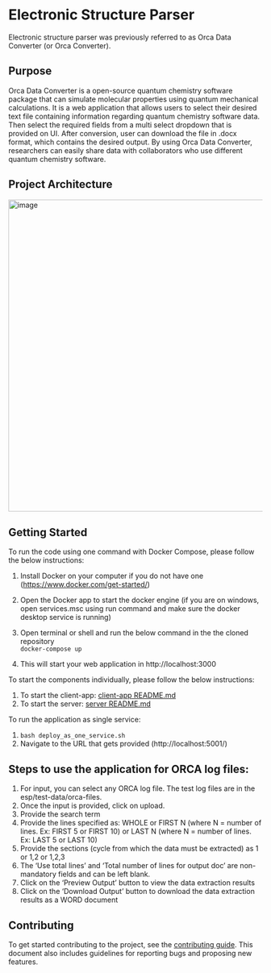 # Electronic Structure Parser
Electronic structure parser was previously referred to as Orca Data Converter (or Orca Converter).

## Purpose
Orca Data Converter is a open-source quantum chemistry software package that can simulate molecular properties using quantum mechanical calculations. It is a web application that allows users to select their desired text file containing information regarding quantum chemistry software data. Then select the required fields from a multi select dropdown that is provided on UI. After conversion, user can download the file in .docx format, which contains the desired output. By using Orca Data  Converter, researchers can easily share data with collaborators who use different quantum chemistry software.


## Project Architecture
<img width="619" alt="image" src="https://user-images.githubusercontent.com/40460915/232928171-03d4110c-db6c-4db2-80ae-caab0955e2b8.png">


## Getting Started

To run the code using one command with Docker Compose, please follow the below instructions:

1. Install Docker on your computer if you do not have one (https://www.docker.com/get-started/)

2. Open the Docker app to start the docker engine (if you are on windows, open services.msc using run command and make sure the docker desktop service is running)

3. Open terminal or shell and run the below command in the the cloned repository
<br><code>docker-compose up</code>

4. This will start your web application in http://localhost:3000

To start the components individually, please follow the below instructions:

1. To start the client-app: [client-app README.md](client-app/README.md/)
2. To start the server: [server README.md](server/README.md)

To run the application as single service:

1. <code>bash deploy_as_one_service.sh</code>
2. Navigate to the URL that gets provided (http://localhost:5001/)


## Steps to use the application for ORCA log files:

1. For input, you can select any ORCA log file. The test log files are in the esp/test-data/orca-files.
2. Once the input is provided, click on upload.
3. Provide the search term
4. Provide the lines specified as:  WHOLE or FIRST N (where N = number of lines. Ex: FIRST 5 or FIRST 10) or LAST N (where N = number of lines. Ex: LAST  5 or LAST 10)
5. Provide the sections (cycle from which the data must be extracted) as 1 or 1,2 or 1,2,3
6. The ‘Use total lines’ and ‘Total number of lines for output doc’ are non-mandatory fields and can be left blank.
7. Click on the ‘Preview Output’ button to view the data extraction results
8. Click on the ‘Download Output’ button to download the data extraction results as a WORD document

## Contributing

To get started contributing to the project, see the [contributing guide](CONTRIBUTING.md).
This document also includes guidelines for reporting bugs and proposing new features.
